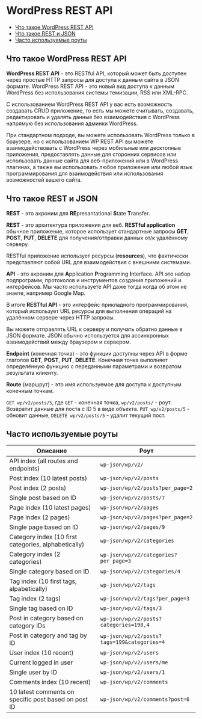 # WordPress REST API

- [Что такое WordPress REST API](#what-is)
- [Что такое REST и JSON](#restfull-api-json)
- [Часто используемые роуты](#popular-routes)

<div id="what-is"></div>

## Что такое WordPress REST API

**WordPress REST API** - это RESTful API, который может быть доступен через простые HTTP запросы для доступа к данным сайта в JSON формате. WordPress REST API - это новый вид доступа к данным WordPress без использования системы темизации, RSS или XML-RPC.

С использованием WordPress REST API у вас есть возможность создавать CRUD приложение, то есть мы можете считывать, создавать, редактировать и удалять данные без взаимодействия с WordPress напрямую без использования админки WordPress.

При стандартном подходе, вы можете использовать WordPress только в браузере, но с использованием WP REST API вы можете взаимодействовать с WordPress через мобильные или десктопные приложения, предоставлять данные для сторонних сервисов или использовать данные сайта для веб-приложений или в WordPress плагинах, а также вы использовать любое приложение или любой язык программирования для взаимодействия или использования возможностей вашего сайта.

<div id="restfull-api-json"></div>

## Что такое REST и JSON

**REST** - это акроним для **RE**presantational **S**tate **T**ransfer.

**REST** - это архитектура приложения для веб. **RESTful application** обычное приложение, которое использует стандартные запросы **GET**, **POST**, **PUT**, **DELETE** для получения/отправки данных от/к удалённому серверу.

RESTful приложение использует ресурсы (**resources**), что фактически представляют собой URL для взаимодействия с внешними системами.

**API** - это акроним для **A**pplication **P**rogramming **I**nterface. API это набор подпрограмм, протоколов и инструментов создания приложений и интерфейсов. Мы часто используете API даже тогда когда об этом не знаете, например Google Map.

В итоге **RESTful API** - это интерфейс прикладного программирования, который использует URL ресурсы для выполнения операций на удалённом сервере через HTTP запросы.

Вы можете отправлять URL к серверу и получать обратно данные в JSON формате. JSON обычно используется для ассинхронных взаимодействий между браузером и сервером.

**Endpoint** (конечная точка) - это функции доступны через API в форме глаголов **GET**, **POST**, **PUT**, **DELETE**. Конечная точка выполняет определённую функцию с переданными параметрами и возвратом результата клиенту.

**Route** (маршрут) - это имя используемое для доступа к доступным конечным точкам.

`GET wp/v2/posts/5`, где `GET` - конечная точка, `wp/v2/posts/` - роут. Возвратит данные для поста с ID 5 в виде объекта.
`PUT wp/v2/posts/5` - обновит данные, `DELETE wp/v2/posts/5` - удалит текущий пост.

<div id="popular-routes"></div>

## Часто используемые роуты

Описание                                               | Роут
---                                                    |---
API index (all routes and endpoints)                   | `wp-json/wp/v2/`
Post index (10 latest posts)                           | `wp-json/wp/v2/posts`
Post index (2 posts)                                   | `wp-json/wp/v2/posts?per_page=2`
Single post based on ID                                | `wp-json/wp/v2/posts/7`
Page index (10 latest pages)                           | `wp-json/wp/v2/pages`
Page index (2 pages)                                   | `wp-json/wp/v2/pages?per_page=2`
Single page based on ID                                | `wp-json/wp/v2/pages/9`
Category index (10 first categories, alphabetically)   | `wp-json/wp/v2/categories`
Category index (2 categories)                          | `wp-json/wp/v2/categories?per_page=3`
Single category based on ID                            | `wp-json/wp/v2/categories/4`
Tag index (10 first tags, alpabetically)               | `wp-json/wp/v2/tags`
Tag index (2 tags)                                     | `wp-json/wp/v2/tags?per_page=3`
Single tag based on ID                                 | `wp-json/wp/v2/tags/3`
Post in category based on category IDs                 | `wp-json/wp/v2/posts?categories=198,4`
Post in category and tag by ID                         | `wp-json/wp/v2/posts?tags=199&categories=4`
User index (10 recent)                                 | `wp-json/wp/v2/users`
Current logged in user                                 | `wp-json/wp/v2/users/me`
Single user by ID                                      | `wp-json/wp/v2/users/1`
Comments index (10 recent)                             | `wp-json/wp/v2/comments`
10 latest comments on specific post based on post ID   | `wp-json/wp/v2/comments?post=6`